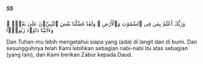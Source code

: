 ##### 55

<span class="ayah">وَرَبُّكَ أَعْلَمُ بِمَن فِى ٱلسَّمَٰوَٰتِ وَٱلْأَرْضِ ۗ وَلَقَدْ فَضَّلْنَا بَعْضَ ٱلنَّبِيِّۦنَ عَلَىٰ بَعْضٍۢ ۖ وَءَاتَيْنَا دَاوُۥدَ زَبُورًۭا</span>

<span class="ayah_translation">Dan Tuhan-mu lebih mengetahui siapa yang (ada) di langit dan di bumi. Dan sesungguhnya telah Kami lebihkan sebagian nabi-nabi itu atas sebagian (yang lain), dan Kami berikan Zabur kepada Daud.</span>
